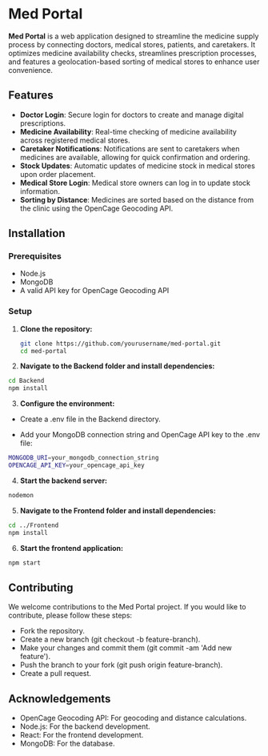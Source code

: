 # Med Portal

**Med Portal** is a web application designed to streamline the medicine supply process by connecting doctors, medical stores, patients, and caretakers. It optimizes medicine availability checks, streamlines prescription processes, and features a geolocation-based sorting of medical stores to enhance user convenience.

## Features

- **Doctor Login**: Secure login for doctors to create and manage digital prescriptions.
- **Medicine Availability**: Real-time checking of medicine availability across registered medical stores.
- **Caretaker Notifications**: Notifications are sent to caretakers when medicines are available, allowing for quick confirmation and ordering.
- **Stock Updates**: Automatic updates of medicine stock in medical stores upon order placement.
- **Medical Store Login**: Medical store owners can log in to update stock information.
- **Sorting by Distance**: Medicines are sorted based on the distance from the clinic using the OpenCage Geocoding API.

## Installation

### Prerequisites

- Node.js
- MongoDB
- A valid API key for OpenCage Geocoding API

### Setup

1. **Clone the repository:**

   ```bash
   git clone https://github.com/yourusername/med-portal.git
   cd med-portal
   ```
2. **Navigate to the Backend folder and install dependencies:**

```bash
cd Backend
npm install
```
3. **Configure the environment:**

- Create a .env file in the Backend directory.

- Add your MongoDB connection string and OpenCage API key to the .env file:

```bash
MONGODB_URI=your_mongodb_connection_string
OPENCAGE_API_KEY=your_opencage_api_key
```
4. **Start the backend server:**

```bash
nodemon
```
5. **Navigate to the Frontend folder and install dependencies:**
   
```bash
cd ../Frontend
npm install
```
6. **Start the frontend application:**

```bash
npm start
```

## Contributing

We welcome contributions to the Med Portal project. If you would like to contribute, please follow these steps:

- Fork the repository.
- Create a new branch (git checkout -b feature-branch).
- Make your changes and commit them (git commit -am 'Add new feature').
- Push the branch to your fork (git push origin feature-branch).
- Create a pull request.

##  Acknowledgements
- OpenCage Geocoding API: For geocoding and distance calculations.
- Node.js: For the backend development.
- React: For the frontend development.
- MongoDB: For the database.
